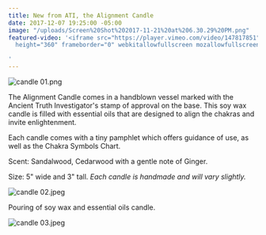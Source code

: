 ```yaml
---
title: New from ATI, the Alignment Candle
date: 2017-12-07 19:25:00 -05:00
image: "/uploads/Screen%20Shot%202017-11-21%20at%206.30.29%20PM.png"
featured-video: '<iframe src="https://player.vimeo.com/video/147817851" width="640"
  height="360" frameborder="0" webkitallowfullscreen mozallowfullscreen allowfullscreen></iframe>

'
---
```


![candle 01.png](/uploads/candle%2001.png)

The Alignment Candle comes in a handblown vessel marked with the Ancient Truth Investigator's stamp of approval on the base. This soy wax candle is filled with essential oils that are designed to align the chakras and invite enlightenment.

Each candle comes with a tiny pamphlet which offers guidance of use, as well as the Chakra Symbols Chart.

Scent: Sandalwood, Cedarwood with a gentle note of Ginger.

Size: 5" wide and 3" tall. *Each candle is handmade and will vary slightly.*

![candle 02.jpeg](/uploads/candle%2002.jpeg)

Pouring of soy wax and essential oils candle.

![candle 03.jpeg](/uploads/candle%2003.jpeg)